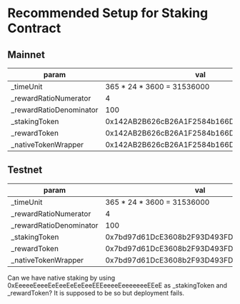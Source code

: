 # Recommended Setup for Staking Contract

## Mainnet


| param                   | val                                        |
|-------------------------|--------------------------------------------|
| _timeUnit               | 365 * 24 * 3600 = 31536000                 |
| _rewardRatioNumerator   | 4                                          |
| _rewardRatioDenominator | 100                                        |
| _stakingToken           | 0x142AB2B626cB26A1F2584b166D4eEd0c47cEB9ac |
| _rewardToken            | 0x142AB2B626cB26A1F2584b166D4eEd0c47cEB9ac |
| _nativeTokenWrapper     | 0x142AB2B626cB26A1F2584b166D4eEd0c47cEB9ac |

## Testnet

| param                   | val                                        |
|-------------------------|--------------------------------------------|
| _timeUnit               | 365 * 24 * 3600 = 31536000                 |
| _rewardRatioNumerator   | 4                                          |
| _rewardRatioDenominator | 100                                        |
| _stakingToken           | 0x7bd97d61DcE3608b2F93D493FD0f42D8C77fB8E9 |
| _rewardToken            | 0x7bd97d61DcE3608b2F93D493FD0f42D8C77fB8E9 |
| _nativeTokenWrapper     | 0x7bd97d61DcE3608b2F93D493FD0f42D8C77fB8E9 |


Can we have native staking by using 0xEeeeeEeeeEeEeeEeEeEeeEEEeeeeEeeeeeeeEEeE as _stakingToken and _rewardToken? It is
supposed to be so but deployment fails.
